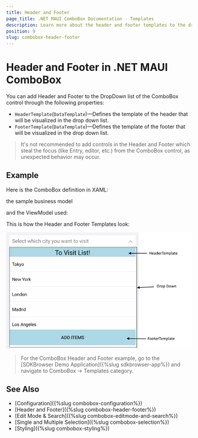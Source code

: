 ```yaml
---
title: Header and Footer
page_title: .NET MAUI ComboBox Documentation - Templates
description: Learn more about the header and footer templates to the dropdown list of Telerik UI For .NET MAUI ComboBox control.
position: 9
slug: combobox-header-footer
---
```


# Header and Footer in .NET MAUI ComboBox

You can add Header and Footer to the DropDown list of the ComboBox control through the following properties:

* `HeaderTemplate`(`DataTemplate`)&mdash;Defines the template of the header that will be visualized in the drop down list.
* `FooterTemplate`(`DataTemplate`)&mdash;Defines the template of the footer that will be visualized in the drop down list.

> It's not recommended to add controls in the Header and Footer which steal the focus (like Entry, editor, etc.) from the ComboBox control, as unexpected behavior may occur. 

## Example 

Here is the ComboBox definition in XAML:

<snippet id='combobox-header-footer-template'/>

the sample business model

<snippet id='combobox-city-businessmodel'/>

and the ViewModel used:

<snippet id='combobox-cities-viewmodel'/>

This is how the Header and Footer Templates look: 

![ComboBox Header Footer Templates](images/combobox-header-footer.png)

> For the ComboBox Header and Footer example, go to the [SDKBrowser Demo Application]({%slug sdkbrowser-app%}) and navigate to ComboBox -> Templates category.

## See Also

- [Configuration]({%slug combobox-configuration%})
- [Header and Footer]({%slug combobox-header-footer%})
- [Edit Mode & Search]({%slug combobox-editmode-and-search%}) 
- [Single and Multiple Selection]({%slug combobox-selection%})
- [Styling]({%slug combobox-styling%})